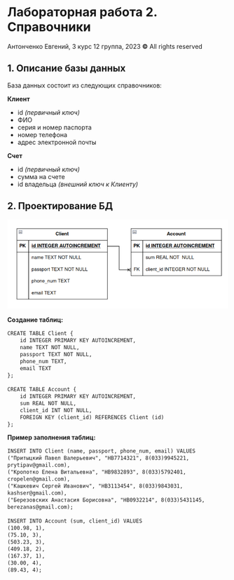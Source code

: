 # Лабораторная работа 2. Справочники
Антонченко Евгений, 3 курс 12 группа, 2023
 **©** All rights reserved
## 1. Описание базы данных
База данных состоит из следующих справочников:

 **Клиент**
 - id *(первичный ключ)*
 - ФИО
 - серия и номер паспорта
 - номер телефона
 - адрес электронной почты

 **Счет**
 - id *(первичный ключ)*
 - сумма на счете
 - id владельца *(внешний ключ к Клиенту)*

## 2. Проектирование БД
![Схема базы данных](https://github.com/marbjorn/lab2_directory/blob/main/UML_scheme.png)

**Создание таблиц:**

    CREATE TABLE Client {
    	id INTEGER PRIMARY KEY AUTOINCREMENT,
    	name TEXT NOT NULL,
    	passport TEXT NOT NULL,
    	phone_num TEXT, 
    	email TEXT
    };
    
    CREATE TABLE Account {
    	id INTEGER PRIMARY KEY AUTOINCREMENT,
    	sum REAL NOT NULL,
    	client_id INT NOT NULL,
    	FOREIGN KEY (client_id) REFERENCES Client (id)
    };

**Пример заполнения таблиц:**

    INSERT INTO Client (name, passport, phone_num, email) VALUES
    ("Притыцкий Павел Валерьевич", "HB7714321", 8(033)9945221, prytipav@gmail.com),
    ("Кропотко Елена Витальевна", "HB9832893", 8(033)5792401, cropelen@gmail.com),
    ("Кашкевич Сергей Иванович", "HB3113454", 8(033)9843031, kashser@gmail.com),
    ("Березовских Анастасия Борисовна", "HB0932214", 8(033)5431145, berezanas@gmail.com);

    INSERT INTO Account (sum, client_id) VALUES
    (100.98, 1),
    (75.10, 3),
    (503.23, 3),
    (409.18, 2),
    (167.37, 1),
    (30.00, 4),
    (89.43, 4);


